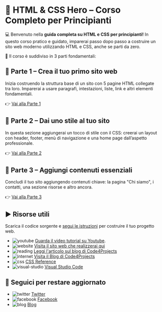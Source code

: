 # 🚀 HTML & CSS Hero – Corso Completo per Principianti

💻 Benvenuto nella **guida completa su HTML e CSS per principianti!** In questo corso pratico e guidato, imparerai passo dopo passo a costruire un sito web moderno utilizzando HTML e CSS, anche se parti da zero.

🔹 Il corso è suddiviso in 3 parti fondamentali:

## 📘 Parte 1 – Crea il tuo primo sito web

Inizia costruendo la struttura base di un sito con 5 pagine HTML collegate tra loro. Imparerai a usare paragrafi, intestazioni, liste, link e altri elementi fondamentali.

👉 [Vai alla Parte 1](https://github.com/sasadangelo/html-hero/tree/master/part-1)

## 🎨 Parte 2 – Dai uno stile al tuo sito

In questa sezione aggiungerai un tocco di stile con il CSS: creerai un layout con header, footer, menù di navigazione e una home page dall’aspetto professionale.

👉 [Vai alla Parte 2](https://github.com/sasadangelo/html-hero/tree/master/part-2)

## 🧾 Parte 3 – Aggiungi contenuti essenziali

Concludi il tuo sito aggiungendo contenuti chiave: la pagina "Chi siamo", i contatti, una sezione risorse e altro ancora.

👉 [Vai alla Parte 3](https://github.com/sasadangelo/html-hero/tree/master/part-3)

## ▶️ Risorse utili

Scarica il codice sorgente e [segui le istruzioni](https://www.youtube.com/watch?v=cNk0bVEMb3U&t=98s) per costruire il tuo progetto web.

* ![youtube](https://github.com/sasadangelo/html-hero/assets/12810456/980f90da-2399-4e10-8b55-9d4f07e57d9c) [Guarda il video tutorial su Youtube](https://www.youtube.com/watch?v=cNk0bVEMb3U).
* ![website](https://github.com/sasadangelo/html-hero/assets/12810456/1f67f600-7919-44b2-b105-68b343058774) [Visita il sito web che realizzerai qui](https://t.ly/cxqjJ)
* ![reading](https://github.com/sasadangelo/html-hero/assets/12810456/c1dfa040-6d86-4342-a1f1-5ca3a3f62a2d) [Leggi l'articolo sul blog di Code4Projects](https://t.ly/1TRYs)
* ![internet](https://github.com/sasadangelo/html-hero/assets/12810456/7004796d-d333-4a3a-ac55-6126d8f240c9) [Visita il Blog di Code4Projects](https://t.ly/0k53z)
* ![css](https://github.com/sasadangelo/html-hero/assets/12810456/50ca7809-af4a-4738-baac-a72db7719191) [CSS Reference](https://t.ly/bFtuV)
* ![visual-studio](https://github.com/sasadangelo/html-hero/assets/12810456/fd343c83-5b88-49ec-94b8-3af12258a151) [Visual Studio Code](https://t.ly/g00aS)

## 📢 Seguici per restare aggiornato

* ![twitter](https://github.com/sasadangelo/html-hero/assets/12810456/abc09559-ac91-49fc-a5b6-149032c6a58a) [Twitter](https://twitter.com/code4projects)
* ![facebook](https://github.com/sasadangelo/html-hero/assets/12810456/4d60ffc6-945f-4467-be8e-19ae639bd9f2) [Facebook](https://facebook.com/code4projects)
* ![blog](https://github.com/sasadangelo/html-hero/assets/12810456/180694c0-ab9e-4dd9-a8cd-b65bb87f7ff8) [Blog](https://code4projects.net)
